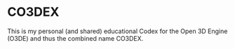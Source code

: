 # CO3DEX
This is my personal (and shared) educational Codex for the Open 3D Engine (O3DE) and thus the combined name CO3DEX.  
